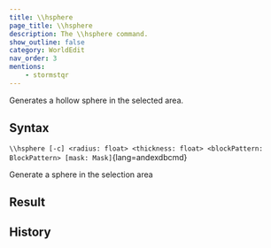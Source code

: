 ```yaml
---
title: \\hsphere
page_title: \\hsphere
description: The \\hsphere command.
show_outline: false
category: WorldEdit
nav_order: 3
mentions:
    - stormstqr
---
```


Generates a hollow sphere in the selected area.

<CommandDetailsTable
    name="hsphere"
    :categories="[
        'system', 'world', 'server', 'worldedit'
    ]"
    :requiredTags="[
        'canUseChatCommands'
    ]"
    ultraSecurityModeSecurityLevel="WorldEdit"
    version="2.0.0"
    :undoSupported="1"
    :functional="true"
    :deprecated="false"
/>

## Syntax

`\\hsphere [-c] <radius: float> <thickness: float> <blockPattern: BlockPattern> [mask: Mask]`{lang=andexdbcmd}

<indent>Generate a sphere in the selection area</indent>

## Result

<template-EmptySection />

## History

<template-EmptySection />

